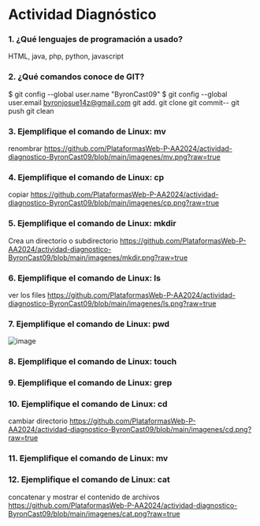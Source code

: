 # Actividad Diagnóstico


### 1. ¿Qué lenguajes de programación a usado?
HTML, java, php, python, javascript
### 2. ¿Qué comandos conoce de GIT?
$ git config --global user.name "ByronCast09"
$ git config --global user.email byronjosue14z@gmail.com
git add.
git clone
git commit--
git push
git clean
### 3. Ejemplifique el comando de Linux: mv
renombrar
https://github.com/PlataformasWeb-P-AA2024/actividad-diagnostico-ByronCast09/blob/main/imagenes/mv.png?raw=true
### 4. Ejemplifique el comando de Linux: cp
copiar
https://github.com/PlataformasWeb-P-AA2024/actividad-diagnostico-ByronCast09/blob/main/imagenes/cp.png?raw=true
### 5. Ejemplifique el comando de Linux: mkdir
Crea un directorio o subdirectorio
https://github.com/PlataformasWeb-P-AA2024/actividad-diagnostico-ByronCast09/blob/main/imagenes/mkdir.png?raw=true
### 6. Ejemplifique el comando de Linux: ls
ver los files
https://github.com/PlataformasWeb-P-AA2024/actividad-diagnostico-ByronCast09/blob/main/imagenes/ls.png?raw=true
### 7. Ejemplifique el comando de Linux: pwd
![image](https://github.com/PlataformasWeb-P-AA2024/actividad-diagnostico-ByronCast09/assets/92802841/45aa1e1f-ed27-4a12-8f0a-8870146a34d3)

### 8. Ejemplifique el comando de Linux: touch
### 9. Ejemplifique el comando de Linux: grep
### 10. Ejemplifique el comando de Linux: cd
cambiar directorio
https://github.com/PlataformasWeb-P-AA2024/actividad-diagnostico-ByronCast09/blob/main/imagenes/cd.png?raw=true
### 11. Ejemplifique el comando de Linux: mv
### 12. Ejemplifique el comando de Linux: cat
concatenar y mostrar el contenido de archivos
https://github.com/PlataformasWeb-P-AA2024/actividad-diagnostico-ByronCast09/blob/main/imagenes/cat.png?raw=true

